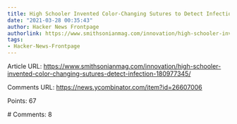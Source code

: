 ```yaml
---
title: High Schooler Invented Color-Changing Sutures to Detect Infection
date: "2021-03-28 00:35:43"
author: Hacker News Frontpage
authorlink: https://www.smithsonianmag.com/innovation/high-schooler-invented-color-changing-sutures-detect-infection-180977345/
tags:
- Hacker-News-Frontpage
---
```


<p>Article URL: <a href="https://www.smithsonianmag.com/innovation/high-schooler-invented-color-changing-sutures-detect-infection-180977345/">https://www.smithsonianmag.com/innovation/high-schooler-invented-color-changing-sutures-detect-infection-180977345/</a></p>
<p>Comments URL: <a href="https://news.ycombinator.com/item?id=26607006">https://news.ycombinator.com/item?id=26607006</a></p>
<p>Points: 67</p>
<p># Comments: 8</p>
